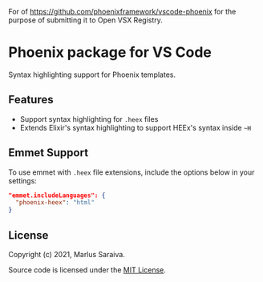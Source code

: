 For of https://github.com/phoenixframework/vscode-phoenix for the purpose of submitting it to Open VSX Registry. 

# Phoenix package for VS Code

Syntax highlighting support for Phoenix templates.

## Features

  * Support syntax highlighting for `.heex` files
  * Extends Elixir's syntax highlighting to support HEEx's syntax inside `~H`

## Emmet Support 

To use emmet with `.heex` file extensions, include the options below in your settings:

```json
"emmet.includeLanguages": {
  "phoenix-heex": "html"
}
```

## License

Copyright (c) 2021, Marlus Saraiva.

Source code is licensed under the [MIT License](LICENSE).
